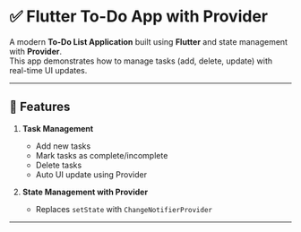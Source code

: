 # ✅ Flutter To-Do App with Provider

A modern **To-Do List Application** built using **Flutter** and state management with **Provider**.  
This app demonstrates how to manage tasks (add, delete, update) with real-time UI updates.

---

## 🚀 Features
1. **Task Management**
   - Add new tasks
   - Mark tasks as complete/incomplete
   - Delete tasks
   - Auto UI update using Provider

2. **State Management with Provider**
   - Replaces `setState` with `ChangeNotifierProvider`
 


---


